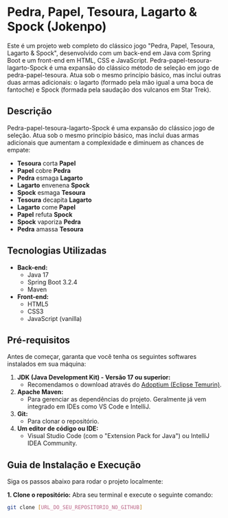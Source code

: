 # Pedra, Papel, Tesoura, Lagarto & Spock (Jokenpo)
Este é um projeto web completo do clássico jogo "Pedra, Papel, Tesoura, Lagarto & Spock", desenvolvido com um back-end em Java com Spring Boot e um front-end em HTML, CSS e JavaScript.
Pedra-papel-tesoura-lagarto-Spock é uma expansão do clássico método de seleção em jogo de pedra-papel-tesoura. Atua sob o mesmo princípio básico, mas inclui outras duas armas adicionais: o lagarto (formado pela mão igual a uma boca de fantoche) e Spock (formada pela saudação dos vulcanos em Star Trek).

## Descrição

Pedra-papel-tesoura-lagarto-Spock é uma expansão do clássico jogo de seleção. Atua sob o mesmo princípio básico, mas inclui duas armas adicionais que aumentam a complexidade e diminuem as chances de empate:

* **Tesoura** corta **Papel**
* **Papel** cobre **Pedra**
* **Pedra** esmaga **Lagarto**
* **Lagarto** envenena **Spock**
* **Spock** esmaga **Tesoura**
* **Tesoura** decapita **Lagarto**
* **Lagarto** come **Papel**
* **Papel** refuta **Spock**
* **Spock** vaporiza **Pedra**
* **Pedra** amassa **Tesoura**

## Tecnologias Utilizadas

* **Back-end:**
    * Java 17
    * Spring Boot 3.2.4
    * Maven
* **Front-end:**
    * HTML5
    * CSS3
    * JavaScript (vanilla)

## Pré-requisitos

Antes de começar, garanta que você tenha os seguintes softwares instalados em sua máquina:

1.  **JDK (Java Development Kit) - Versão 17 ou superior:**
    * Recomendamos o download através do [Adoptium (Eclipse Temurin)](https://adoptium.net/).
2.  **Apache Maven:**
    * Para gerenciar as dependências do projeto. Geralmente já vem integrado em IDEs como VS Code e IntelliJ.
3.  **Git:**
    * Para clonar o repositório.
4.  **Um editor de código ou IDE:**
    * Visual Studio Code (com o "Extension Pack for Java") ou IntelliJ IDEA Community.

## Guia de Instalação e Execução

Siga os passos abaixo para rodar o projeto localmente:

**1. Clone o repositório:**
Abra seu terminal e execute o seguinte comando:
```bash
git clone [URL_DO_SEU_REPOSITORIO_NO_GITHUB]
